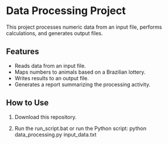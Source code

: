 # Data Processing Project

This project processes numeric data from an input file, performs calculations, and generates output files.

## Features
- Reads data from an input file.
- Maps numbers to animals based on a Brazilian lottery.
- Writes results to an output file.
- Generates a report summarizing the processing activity.

## How to Use
1. Download this repository.

2. Run the run_script.bat or run the Python script:
 python data_processing.py input_data.txt
